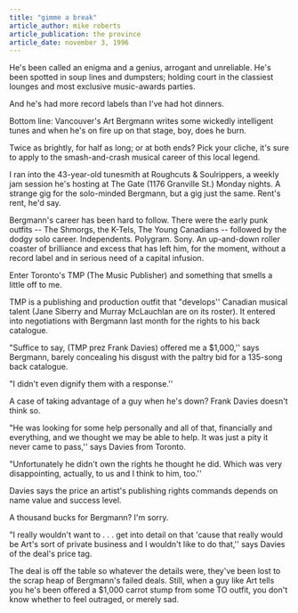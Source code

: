 ```yaml
---
title: "gimme a break"
article_author: mike roberts
article_publication: the province
article_date: november 3, 1996
---
```

He's been called an enigma and a genius, arrogant and unreliable. He's been spotted in soup lines and dumpsters; holding court in the classiest lounges and most exclusive music-awards parties.

And he's had more record labels than I've had hot dinners.

Bottom line: Vancouver's Art Bergmann writes some wickedly intelligent tunes and when he's on fire up on that stage, boy, does he burn.

Twice as brightly, for half as long; or at both ends? Pick your cliche, it's sure to apply to the smash-and-crash musical career of this local legend.

I ran into the 43-year-old tunesmith at Roughcuts &amp; Soulrippers, a weekly jam session he's hosting at The Gate (1176 Granville St.) Monday nights. A strange gig for the solo-minded Bergmann, but a gig just the same. Rent's rent, he'd say.

Bergmann's career has been hard to follow. There were the early punk outfits -- The Shmorgs, the K-Tels, The Young Canadians -- followed by the dodgy solo career. Independents. Polygram. Sony. An up-and-down roller coaster of brilliance and excess that has left him, for the moment, without a record label and in serious need of a capital infusion.

Enter Toronto's TMP (The Music Publisher) and something that smells a little off to me.

TMP is a publishing and production outfit that "develops'' Canadian musical talent (Jane Siberry and Murray McLauchlan are on its roster). It entered into negotiations with Bergmann last month for the rights to his back catalogue.

"Suffice to say, (TMP prez Frank Davies) offered me a $1,000,'' says Bergmann, barely concealing his disgust with the paltry bid for a 135-song back catalogue.

"I didn't even dignify them with a response.''

A case of taking advantage of a guy when he's down? Frank Davies doesn't think so.

"He was looking for some help personally and all of that, financially and everything, and we thought we may be able to help. It was just a pity it never came to pass,'' says Davies from Toronto.

"Unfortunately he didn't own the rights he thought he did. Which was very disappointing, actually, to us and I think to him, too.''

Davies says the price an artist's publishing rights commands depends on name value and success level.

A thousand bucks for Bergmann? I'm sorry.

"I really wouldn't want to . . . get into detail on that 'cause that really would be Art's sort of private business and I wouldn't like to do that,'' says Davies of the deal's price tag.

The deal is off the table so whatever the details were, they've been lost to the scrap heap of Bergmann's failed deals. Still, when a guy like Art tells you he's been offered a $1,000 carrot stump from some TO outfit, you don't know whether to feel outraged, or merely sad.
